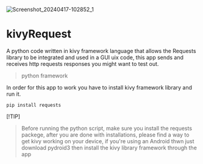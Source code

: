 ![Screenshot_20240417-102852_1](https://github.com/Bartwel27/kivyRequest/assets/81015407/83fa5392-0a4d-4ce2-abef-b9f131f279de)

# kivyRequest
A python code written in kivy framework language that allows the Requests library to be integrated and used in a GUI uix code, this app sends and receives http requests responses you might want to test out.  

> python framework

In order for this app to work you have to install kivy framework library and run it.
```
pip install requests
```

[!TIP]
> Before running the python script, make sure you install the requests packege, after you are done with installations, please find a way to get kivy working on your device, if you're using an Android thwn just download pydroid3 then install the kivy library framework through the app
